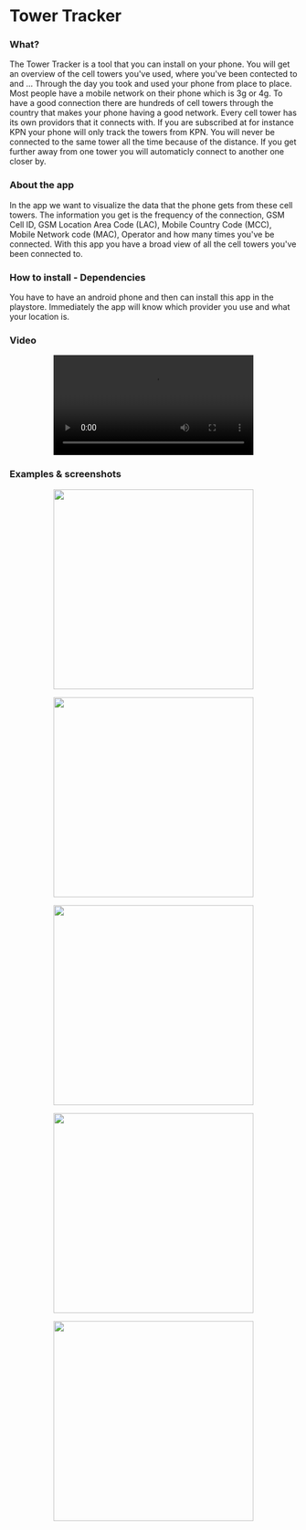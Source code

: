 # Tower Tracker

### What?
The Tower Tracker is a tool that you can install on your phone. You will get an overview of the cell towers you've used, where you've been contected to and ...
Through the day you took and used your phone from place to place. Most people have a mobile network on their phone which is 3g or 4g. To have a good connection there are hundreds of cell towers through the country that makes your phone having a good network. Every cell tower has its own providors that it connects with. If you are subscribed at for instance KPN your phone will only track the towers from KPN. You will never be connected to the same tower all the time because of the distance. If you get further away from one tower you will automaticly connect to another one closer by. 

### About the app
In the app we want to visualize the data that the phone gets from these cell towers. The information you get is the frequency of the connection, GSM Cell ID, GSM Location Area Code (LAC), Mobile Country Code (MCC), Mobile Network code (MAC), Operator and how many times you've be connected.
With this app you have a broad view of all the cell towers you've been connected to.

### How to install - Dependencies
You have to have an android phone and then can install this app in the playstore. Immediately  the app will know which provider you use and what your location is. 

### Video
<p align="center">
  <video src="Video01.mov" width="350"/>
</p>

### Examples & screenshots
<p align="center">
  <img src="Map1-page-001.jpg" width="350"/>
</p>

<p align="center">
  <img src="Map2-page-001.jpg" width="350"/>
</p>

<p align="center">
  <img src="Map3-page-001.jpg" width="350"/>
</p>

<p align="center">
  <img src="Signal-Strength-page-001.jpg" width="350"/>
</p>

<p align="center">
  <img src="Connection-Time-page-001.jpg" width="350"/>
</p>
